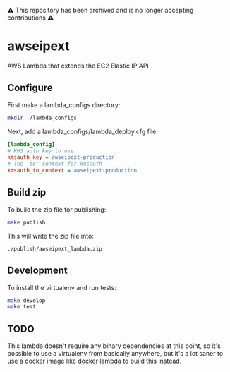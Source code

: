 ⚠️ This repository has been archived and is no longer accepting contributions ⚠️

# awseipext

AWS Lambda that extends the EC2 Elastic IP API

## Configure

First make a lambda\_configs directory:

```bash
mkdir ./lambda_configs
```

Next, add a lambda\_configs/lambda\_deploy.cfg file:

```ini
[lambda_config]
# KMS auth key to use
kmsauth_key = awseipext-production
# The 'to' context for kmsauth
kmsauth_to_context = awseipext-production
```

## Build zip

To build the zip file for publishing:

```bash
make publish
```

This will write the zip file into:

```
./publish/awseipext_lambda.zip
```

## Development

To install the virtualenv and run tests:

```bash
make develop
make test
```

## TODO

This lambda doesn't require any binary dependencies at this point, so it's
possible to use a virtualenv from basically anywhere, but it's a lot saner to
use a docker image like [docker lambda](https://github.com/lambci/docker-lambda)
to build this instead.
